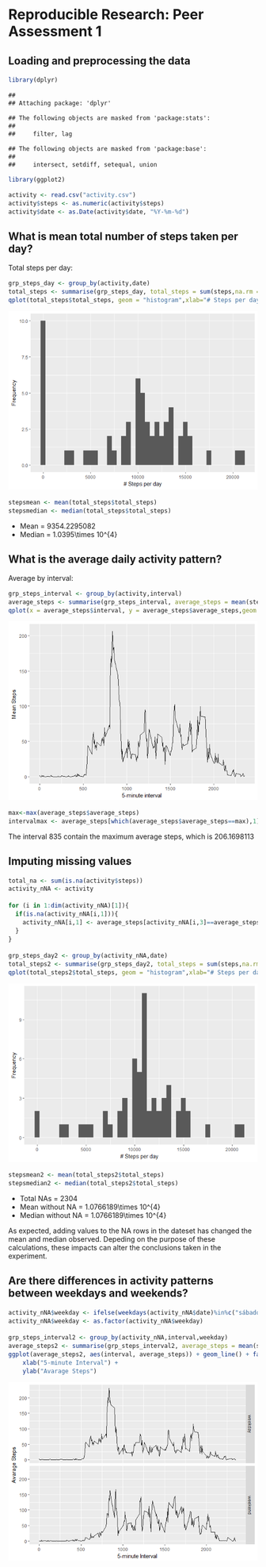# Reproducible Research: Peer Assessment 1


## Loading and preprocessing the data


```r
library(dplyr)
```

```
## 
## Attaching package: 'dplyr'
```

```
## The following objects are masked from 'package:stats':
## 
##     filter, lag
```

```
## The following objects are masked from 'package:base':
## 
##     intersect, setdiff, setequal, union
```

```r
library(ggplot2)
```


```r
activity <- read.csv("activity.csv")
activity$steps <- as.numeric(activity$steps)
activity$date <- as.Date(activity$date, "%Y-%m-%d")
```


## What is mean total number of steps taken per day?

Total steps per day:


```r
grp_steps_day <- group_by(activity,date)
total_steps <- summarise(grp_steps_day, total_steps = sum(steps,na.rm = TRUE))
qplot(total_steps$total_steps, geom = "histogram",xlab="# Steps per day", ylab="Frequency", binwidth=500)
```

![](PA1_template_files/figure-html/stepsperday-1.png)<!-- -->

```r
stepsmean <- mean(total_steps$total_steps)
stepsmedian <- median(total_steps$total_steps)
```


- Mean = 9354.2295082
- Median = 1.0395\times 10^{4}

## What is the average daily activity pattern?

Average by interval:


```r
grp_steps_interval <- group_by(activity,interval)
average_steps <- summarise(grp_steps_interval, average_steps = mean(steps,na.rm = TRUE))
qplot(x = average_steps$interval, y = average_steps$average_steps,geom = "line",xlab="5-minute interval", ylab="Mean Steps")
```

![](PA1_template_files/figure-html/averageinterval-1.png)<!-- -->

```r
max<-max(average_steps$average_steps)
intervalmax <- average_steps[which(average_steps$average_steps==max),1]
```

The interval 835 contain the maximum average steps, which is 206.1698113

## Imputing missing values


```r
total_na <- sum(is.na(activity$steps))
activity_nNA <- activity

for (i in 1:dim(activity_nNA)[1]){
  if(is.na(activity_nNA[i,1])){
    activity_nNA[i,1] <- average_steps[activity_nNA[i,3]==average_steps$interval,2]
  }
}

grp_steps_day2 <- group_by(activity_nNA,date)
total_steps2 <- summarise(grp_steps_day2, total_steps = sum(steps,na.rm = TRUE))
qplot(total_steps2$total_steps, geom = "histogram",xlab="# Steps per day", ylab="Frequency", binwidth=500)
```

![](PA1_template_files/figure-html/na-1.png)<!-- -->

```r
stepsmean2 <- mean(total_steps2$total_steps)
stepsmedian2 <- median(total_steps2$total_steps)
```

- Total NAs = 2304
- Mean without NA = 1.0766189\times 10^{4}
- Median without NA = 1.0766189\times 10^{4}

As expected, adding values to the NA rows in the dateset has changed the mean and median observed. Depeding on the purpose of these calculations, these impacts can alter the conclusions taken in the experiment.

## Are there differences in activity patterns between weekdays and weekends?


```r
activity_nNA$weekday <- ifelse(weekdays(activity_nNA$date)%in%c("sábado","domingo"),"weekend","weekday")
activity_nNA$weekday <- as.factor(activity_nNA$weekday)

grp_steps_interval2 <- group_by(activity_nNA,interval,weekday)
average_steps2 <- summarise(grp_steps_interval2, average_steps = mean(steps,na.rm = TRUE))
ggplot(average_steps2, aes(interval, average_steps)) + geom_line() + facet_grid (weekday~.)+
    xlab("5-minute Interval") + 
    ylab("Avarage Steps")
```

![](PA1_template_files/figure-html/weekdays-1.png)<!-- -->

